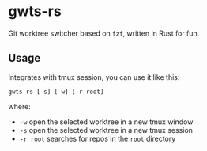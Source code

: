 # gwts-rs
Git worktree switcher based on `fzf`, written in Rust for fun. 

## Usage
Integrates with tmux session, you can use it like this:

`gwts-rs [-s] [-w] [-r root]`

where:
- `-w` open the selected worktree in a new tmux window
- `-s` open the selected worktree in a new tmux session
- `-r root` searches for repos in the `root` directory

